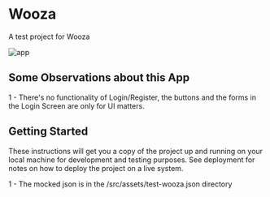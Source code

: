 # Wooza

A test project for Wooza

![app](https://github.com/brunoalves9698/wooza/blob/master/wooza-app.png)

## Some Observations about this App

1 - There's no functionality of Login/Register, the buttons and the forms in the Login Screen are only for UI matters.

## Getting Started

These instructions will get you a copy of the project up and running on your local machine for development and testing purposes. See deployment for notes on how to deploy the project on a live system.

1 - The mocked json is in the /src/assets/test-wooza.json directory


